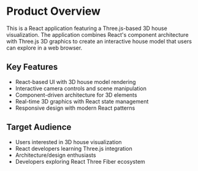 # Product Overview

This is a React application featuring a Three.js-based 3D house visualization. The application combines React's component architecture with Three.js 3D graphics to create an interactive house model that users can explore in a web browser.

## Key Features
- React-based UI with 3D house model rendering
- Interactive camera controls and scene manipulation
- Component-driven architecture for 3D elements
- Real-time 3D graphics with React state management
- Responsive design with modern React patterns

## Target Audience
- Users interested in 3D house visualization
- React developers learning Three.js integration
- Architecture/design enthusiasts
- Developers exploring React Three Fiber ecosystem